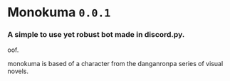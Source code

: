 # Monokuma `0.0.1`
### A simple to use yet robust bot made in discord.py.






oof.

monokuma is based of a character from the danganronpa series of visual novels.
